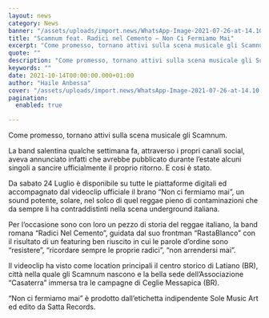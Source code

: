 ```yaml
---
layout: news
category: News
banner: "/assets/uploads/import.news/WhatsApp-Image-2021-07-26-at-14.10.53-640x362.jpeg"
title: "Scamnum feat. Radici nel Cemento – Non Ci Fermiamo Mai"
excerpt: "Come promesso, tornano attivi sulla scena musicale gli Scamnum. La band salentina qualche settimana fa, attraverso i propri canali social, aveva annunciato infatti che avrebbe pubblicato durante l’estate alcuni singoli a sancire ufficialmente il proprio ritorno. E cosi è stato. Da sabato 24 Luglio è disponibile su tutte le piattaforme digitali ed accompagnato dal videoclip ufficiale il brano “Non ci [&hellip"
quote: ""
description: "Come promesso, tornano attivi sulla scena musicale gli Scamnum. La band salentina qualche settimana fa, attraverso i propri canali social, aveva annunciato infatti che avrebbe pubblicato durante l’estate alcuni singoli a sancire ufficialmente il proprio ritorno. E cosi è stato. Da sabato 24 Luglio è disponibile su tutte le piattaforme digitali ed accompagnato dal videoclip ufficiale il brano “Non ci [&hellip"
keywords: ""
date: 2021-10-14T00:00:00.000+01:00
author: "Haile Anbessa"
cover: "/assets/uploads/import.news/WhatsApp-Image-2021-07-26-at-14.10.53-640x362.jpeg"
pagination:
  enabled: true

---
```


Come promesso, tornano attivi sulla scena musicale gli Scamnum.

La band salentina qualche settimana fa, attraverso i propri canali social, aveva annunciato infatti che avrebbe pubblicato durante l’estate alcuni singoli a sancire ufficialmente il proprio ritorno. E cosi è stato.

Da sabato 24 Luglio è disponibile su tutte le piattaforme digitali ed accompagnato dal videoclip ufficiale il brano “Non ci fermiamo mai”, un sound potente, solare, nel solco di quel reggae pieno di contaminazioni che da sempre li ha contraddistinti nella scena underground italiana.

Per l’occasione sono con loro un pezzo di storia del reggae italiano, la band romana “Radici Nel Cemento”, guidata dal suo frontman “RastaBlanco” con il risultato di un featuring ben riuscito in cui le parole d’ordine sono “resistere”, “ricordare sempre le proprie radici”, “non arrendersi mai”.

Il videoclip ha visto come location principali il centro storico di Latiano (BR), città nella quale gli Scamnum nascono e la bella sede dell’Associazione “Casaterra” immersa tra le campagne di Ceglie Messapica (BR).

“Non ci fermiamo mai” è prodotto dall’etichetta indipendente Sole Music Art ed edito da Satta Records.
